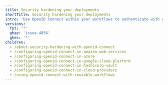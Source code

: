 ```yaml
---
title: Security hardening your deployments
shortTitle: Security hardening your deployments
intro: 'Use OpenID Connect within your workflows to authenticate with your cloud provider.'
versions:
  fpt: '*'
  ghae: 'issue-4856'
  ghec: '*'
children:
  - /about-security-hardening-with-openid-connect
  - /configuring-openid-connect-in-amazon-web-services
  - /configuring-openid-connect-in-azure
  - /configuring-openid-connect-in-google-cloud-platform
  - /configuring-openid-connect-in-hashicorp-vault
  - /configuring-openid-connect-in-cloud-providers
  - /using-openid-connect-with-reusable-workflows
---
```


